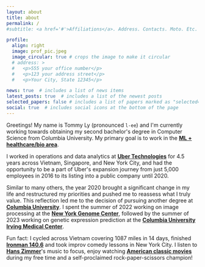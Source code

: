 ```yaml
---
layout: about
title: about
permalink: /
#subtitle: <a href='#'>Affiliations</a>. Address. Contacts. Moto. Etc.

profile:
  align: right
  image: prof_pic.jpeg
  image_circular: true # crops the image to make it circular
  # address: >
  #   <p>555 your office number</p>
  #   <p>123 your address street</p>
  #   <p>Your City, State 12345</p>

news: true  # includes a list of news items
latest_posts: true  # includes a list of the newest posts
selected_papers: false # includes a list of papers marked as "selected={true}"
social: true  # includes social icons at the bottom of the page
---
```


Greetings! My name is Tommy Ly (pronounced `l-ee`) and I'm currently working towards obtaining my second bachelor's degree in Computer Science from Columbia University. My primary goal is to work in the **[ML + healthcare/bio area](https://www.amazon.com/Deep-Medicine-Artificial-Intelligence-Healthcare/dp/1541644638)**.

I worked in operations and data analytics at **[Uber Technologies](https://www.uber.com/us/en/about/)** for 4.5 years across Vietnam, Singapore, and New York City, and had the opportunity to be a part of Uber's expansion journey from just 5,000 employees in 2016 to its listing into a public company until 2020.

Similar to many others, the year 2020 brought a significant change in my life and restructured my priorities and pushed me to reassess what I truly value. This reflection led me to the decision of pursuing another degree at **[Columbia University](https://www.columbia.edu/)**. I spent the summer of 2022 working on image processing at the **[New York Genome Center](https://www.nygenome.org/)**, followed by the summer of 2023 working on genetic expression prediction at the **[Columbia University Irving Medical Center](https://www.cuimc.columbia.edu/)**.

Fun fact: I cycled across Vietnam covering 1087 miles in 14 days, finished **[Ironman 140.6](https://bettertriathlete.com/triathlon-distances/ironman/)** and took improv comedy lessons in New York City. I listen to **[Hans Zimmer](https://open.spotify.com/artist/0YC192cP3KPCRWx8zr8MfZ)**'s music to focus, enjoy watching **[American classic movies](https://www.imdb.com/list/ls074808109/)** during my free time and a self-proclaimed rock-paper-scissors champion!
